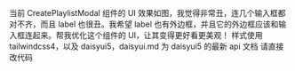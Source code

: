 当前 CreatePlaylistModal 组件的 UI 效果如图，我觉得非常丑，连几个输入框都对不齐，而且 label 也很丑。我希望 label 也有外边框，并且它的外边框应该和输入框连起来。帮我优化这个组件的 UI，让其变得更好看更美观！
样式使用 tailwindcss4，以及 daisyui5，daisyui.md 为 daisyui5 的最新 api 文档
请直接改代码
